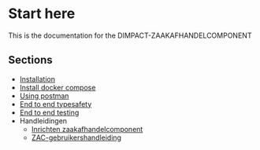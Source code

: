 # Start here

This is the documentation for the DIMPACT-ZAAKAFHANDELCOMPONENT

## Sections
- [Installation](INSTALL.md)
- [Install docker compose](INSTALL-DOCKER-COMPOSE.md)
- [Using postman](using-postman.md)
- [End to end typesafety](end-to-end-typesafety.md)
- [End to end testing](end-to-end-testing.md)
- Handleidingen
  - [Inrichten zaakafhandelcomponent](inrichting-zaakafhandelcomponent.md)
  - [ZAC-gebruikershandleiding](ZAC-gebruikershandleiding-v1.4.pdf)